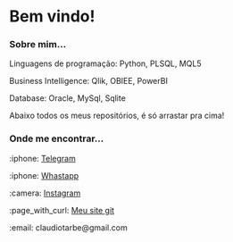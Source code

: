 <h1>Bem vindo!</h1>
<h3>Sobre mim...</h3>
<p>Linguagens de programação: Python, PLSQL, MQL5</p>
<p>Business Intelligence: Qlik, OBIEE, PowerBI</p>
<p>Database: Oracle, MySql, Sqlite</p>
<p>Abaixo todos os meus repositórios, é só arrastar pra cima!</p>
<h3>Onde me encontrar...</h3>
<p>:iphone: <a href="https://t.me/Claudiotarbe">Telegram</a></p>
<p>:iphone: <a href="https://api.whatsapp.com/send?phone=5584994527449&text=Ol%C3%A1%2C%20pode%20me%20ajudar%3F">Whastapp</a></p>
<p>:camera: <a href="https://www.instagram.com/ctarbe/">Instagram</a></p>
<p>:page_with_curl: <a href="https://claudiotorresarbe.github.io/">Meu site git</a></p>
<p>:email: claudiotarbe@gmail.com</p>
